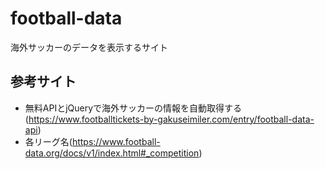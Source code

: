 # football-data
海外サッカーのデータを表示するサイト

## 参考サイト
- 無料APIとjQueryで海外サッカーの情報を自動取得する(https://www.footballtickets-by-gakuseimiler.com/entry/football-data-api)
- 各リーグ名(https://www.football-data.org/docs/v1/index.html#_competition)
